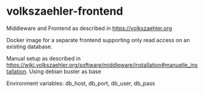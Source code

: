 # volkszaehler-frontend
Middleware and Frontend as described in https://volkszaehler.org

Docker image for a separate frontend supporting only read access on an existing database.

Manual setup as described in https://wiki.volkszaehler.org/software/middleware/installation#manuelle_installation.
Using debian buster as base

Environment variables: db_host, db_port, db_user, db_pass
